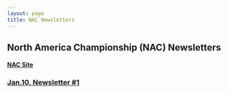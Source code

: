 ```yaml
---
layout: page
title: NAC Newsletters
---
```


## North America Championship (NAC) Newsletters
#### [NAC Site](http://nac.icpc.global)

### [Jan.10, Newsletter #1](/nac/Jan10-Letter1.pdf)